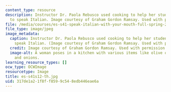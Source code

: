 ```yaml
---
content_type: resource
description: Instructor Dr. Paola Rebusco used cooking to help her students learn
  to speak Italian. Image courtesy of Graham Gordon Ramsay. Used with permission.
file: /media/courses/es-s41-speak-italian-with-your-mouth-full-spring-2012/317de1a21f8ff8599c548edb446eae6a_es-s41s12-th.jpg
file_type: image/jpeg
image_metadata:
  caption: Instructor Dr. Paola Rebusco used cooking to help her students learn to
    speak Italian. (Image courtesy of Graham Gordon Ramsay. Used with permission.)
  credit: Image courtesy of Graham Gordon Ramsay. Used with permission.
  image-alt: A woman poses in a kitchen with various items like olive oil, garlic
    and onions.
learning_resource_types: []
ocw_type: OCWImage
resourcetype: Image
title: es-s41s12-th.jpg
uid: 317de1a2-1f8f-f859-9c54-8edb446eae6a
---
```

